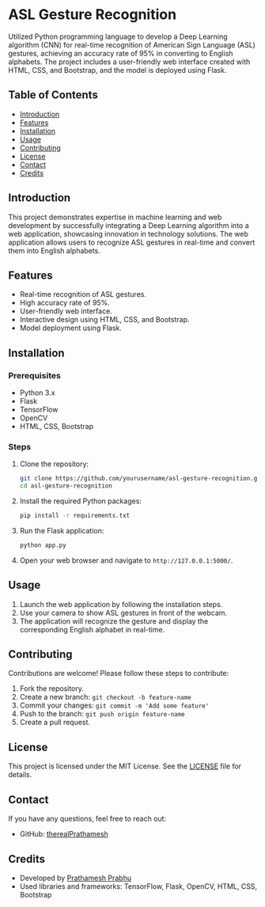 # ASL Gesture Recognition

Utilized Python programming language to develop a Deep Learning algorithm (CNN) for real-time recognition of American Sign Language (ASL) gestures, achieving an accuracy rate of 95% in converting to English alphabets. The project includes a user-friendly web interface created with HTML, CSS, and Bootstrap, and the model is deployed using Flask.

## Table of Contents

- [Introduction](#introduction)
- [Features](#features)
- [Installation](#installation)
- [Usage](#usage)
- [Contributing](#contributing)
- [License](#license)
- [Contact](#contact)
- [Credits](#credits)

## Introduction

This project demonstrates expertise in machine learning and web development by successfully integrating a Deep Learning algorithm into a web application, showcasing innovation in technology solutions. The web application allows users to recognize ASL gestures in real-time and convert them into English alphabets.

## Features

- Real-time recognition of ASL gestures.
- High accuracy rate of 95%.
- User-friendly web interface.
- Interactive design using HTML, CSS, and Bootstrap.
- Model deployment using Flask.

## Installation

### Prerequisites

- Python 3.x
- Flask
- TensorFlow
- OpenCV
- HTML, CSS, Bootstrap

### Steps

1. Clone the repository:
    ```bash
    git clone https://github.com/yourusername/asl-gesture-recognition.git
    cd asl-gesture-recognition
    ```

2. Install the required Python packages:
    ```bash
    pip install -r requirements.txt
    ```

3. Run the Flask application:
    ```bash
    python app.py
    ```

4. Open your web browser and navigate to `http://127.0.0.1:5000/`.

## Usage

1. Launch the web application by following the installation steps.
2. Use your camera to show ASL gestures in front of the webcam.
3. The application will recognize the gesture and display the corresponding English alphabet in real-time.

## Contributing

Contributions are welcome! Please follow these steps to contribute:

1. Fork the repository.
2. Create a new branch: `git checkout -b feature-name`
3. Commit your changes: `git commit -m 'Add some feature'`
4. Push to the branch: `git push origin feature-name`
5. Create a pull request.

## License

This project is licensed under the MIT License. See the [LICENSE](LICENSE) file for details.

## Contact

If you have any questions, feel free to reach out:

- GitHub: [therealPrathamesh](https://github.com/therealPrathamesh)

## Credits

- Developed by [Prathamesh Prabhu](https://github.com/therealPrathamesh)
- Used libraries and frameworks: TensorFlow, Flask, OpenCV, HTML, CSS, Bootstrap

